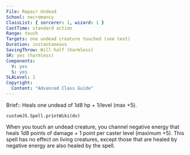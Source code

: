 ```yaml
---
File: Repair Undead
School: necromancy
ClassList: { sorcerer: 1, wizard: 1 }
CastTime: standard action
Range: touch
Targets: one undead creature touched (see text)
Duration: instantaneous
SavingThrow: Will half (harmless)
SR: yes (harmless)
Components:
  V: yes
  S: yes
SLALevel: 1
Copyright:
  Content: "Advanced Class Guide"
---
```

Brief:: Heals one undead of 1d8 hp + 1/level (max +5).

```dataviewjs
customJS.Spell.printWiki(dv)
```

When you touch an undead creature, you channel negative energy that heals 1d8 points of damage + 1 point per caster level (maximum +5). This spell has no effect on living creatures, except those that are healed by negative energy are also healed by the spell.
